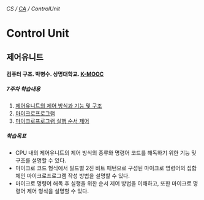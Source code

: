 ###### CS / [CA](../README.md) / ControlUnit

# Control Unit

## 제어유니트

#### 컴퓨터 구조. 박병수. 상명대학교. [K-MOOC](http://www.kmooc.kr/courses/course-v1:SMUCk+CK.SMUC03k+2017_T6/course/)

##### 7주차 학습내용

1. [제어유니트의 제어 방식과 기능 및 구조](07_01.md)
2. [마이크로프로그램](07_02.md)
3. [마이크로프로그램 실행 순서 제어](07_03.md)

##### 학습목표

-   CPU 내의 제어유니트의 제어 방식의 종류와
    명령어 코드를 해독하기 위한 기능 및 구조를 설명할 수 있다.
-   마이크로 코드 형식에서 필드별 2진 비트 패턴으로 구성된
    마이크로 명령어의 집합체인 마이크로프로그램 작성 방법을
    설명할 수 있다.
-   마이크로 명령어 해독 후 실행을 위한 순서 제어 방법을 이해하고,
    또한 마이크로 명령어 제어 형식을 설명할 수 있다.
